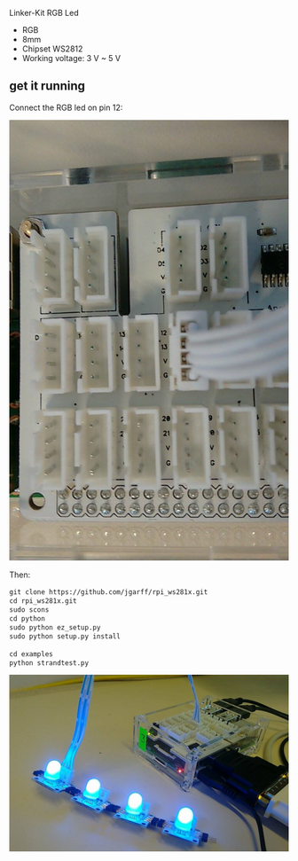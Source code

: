 Linker-Kit RGB Led

* RGB
* 8mm
* Chipset WS2812
* Working voltage: 3 V  ~  5 V


## get it running

Connect the RGB led on pin 12:

![image](pic2.jpg)

Then:

    git clone https://github.com/jgarff/rpi_ws281x.git
    cd rpi_ws281x.git
    sudo scons
    cd python
    sudo python ez_setup.py
    sudo python setup.py install
    
    cd examples
    python strandtest.py



![image](pic1.jpg)
